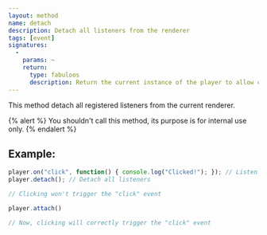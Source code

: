 ```yaml
---
layout: method
name: detach
description: Detach all listeners from the renderer
tags: [event]
signatures:
  -
    params: ~
    return:
      type: fabuloos
      description: Return the current instance of the player to allow chaining
---
```


This method detach all registered listeners from the current renderer.

{% alert %}
You shouldn't call this method, its purpose is for internal use only.
{% endalert %}

## Example:
```js
player.on("click", function() { console.log("Clicked!"); }); // Listen for the "click" event
player.detach(); // Detach all listeners

// Clicking won't trigger the "click" event

player.attach()

// Now, clicking will correctly trigger the "click" event
```